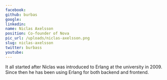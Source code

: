 ```yaml
---
facebook: 
github: burbas
google: 
linkedin: 
name: Niclas Axelsson
position: Co-founder of Nova
pic_url: /uploads/niclas-axelsson.png
slug: niclas-axelsson
twitter: burbass
youtube: 
---
```

<p>It all started after Niclas was introduced to Erlang at the university in 2009. Since then he has been using Erlang for both backend and frontend.</p>
